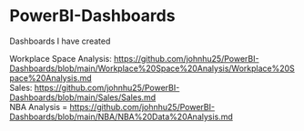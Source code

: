 # PowerBI-Dashboards
Dashboards I have created

Workplace Space Analysis: https://github.com/johnhu25/PowerBI-Dashboards/blob/main/Workplace%20Space%20Analysis/Workplace%20Space%20Analysis.md  
Sales: https://github.com/johnhu25/PowerBI-Dashboards/blob/main/Sales/Sales.md  
NBA Analysis = https://github.com/johnhu25/PowerBI-Dashboards/blob/main/NBA/NBA%20Data%20Analysis.md
